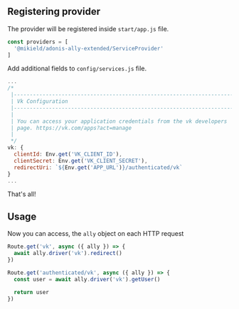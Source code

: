 ## Registering provider

The provider will be registered inside `start/app.js` file.

```js
const providers = [
  '@mikield/adonis-ally-extended/ServiceProvider'
]
```

Add additional fields to `config/services.js` file.

```js
...
/*
 |--------------------------------------------------------------------------
 | Vk Configuration
 |--------------------------------------------------------------------------
 |
 | You can access your application credentials from the vk developers
 | page. https://vk.com/apps?act=manage
 |
 */
vk: {
  clientId: Env.get('VK_CLIENT_ID'),
  clientSecret: Env.get('VK_CLIENT_SECRET'),
  redirectUri: `${Env.get('APP_URL')}/authenticated/vk`
}
...
```

That's all!

## Usage

Now you can access, the `ally` object on each HTTP request

```js
Route.get('vk', async ({ ally }) => {
  await ally.driver('vk').redirect()
})

Route.get('authenticated/vk', async ({ ally }) => {
  const user = await ally.driver('vk').getUser()

  return user
})
```
